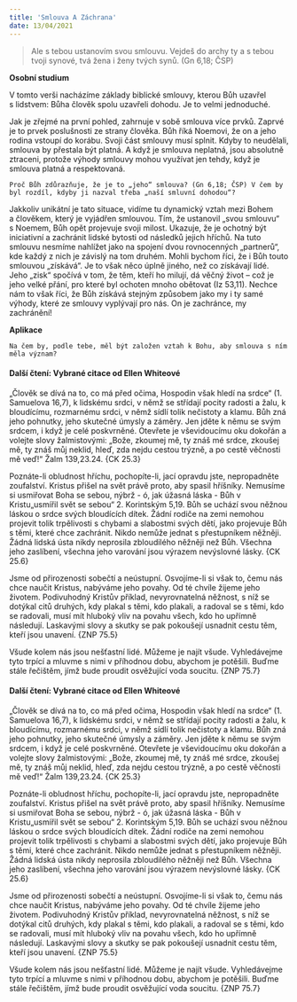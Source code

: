```yaml
---
title: 'Smlouva A Záchrana'
date: 13/04/2021
---
```


> <p></p>
> Ale s tebou ustanovím svou smlouvu. Vejdeš do archy ty a s tebou tvoji synové, tvá žena i ženy tvých synů. (Gn 6,18; ČSP)

**Osobní studium**

V tomto verši nacházíme základy biblické smlouvy, kterou Bůh uzavřel s lidstvem: Bůha člověk spolu uzavřeli dohodu. Je to velmi jednoduché.

Jak je zřejmé na první pohled, zahrnuje v sobě smlouva více prvků. Zaprvé je to prvek poslušnosti ze strany člověka. Bůh říká Noemovi, že on a jeho rodina vstoupí do korábu. Svoji část smlouvy musí splnit. Kdyby to neudělali, smlouva by přestala být platná. A když je smlouva neplatná, jsou absolutně ztraceni, protože výhody smlouvy mohou využívat jen tehdy, když je smlouva platná a respektovaná.

`Proč Bůh zdůrazňuje, že je to „jeho“ smlouva? (Gn 6,18; ČSP) V čem by byl rozdíl, kdyby ji nazval třeba „naší smluvní dohodou“?`

Jakkoliv unikátní je tato situace, vidíme tu dynamický vztah mezi Bohem a člověkem, který je vyjádřen smlouvou. Tím, že ustanovil „svou smlouvu“ s Noemem, Bůh opět projevuje svoji milost. Ukazuje, že je ochotný být iniciativní a zachránit lidské bytosti od následků jejich hříchů. Na tuto smlouvu nesmíme nahlížet jako na spojení dvou rovnocenných „partnerů“, kde každý z nich je závislý na tom druhém. Mohli bychom říci, že i Bůh touto smlouvou „získává“. Je to však něco úplně jiného, než co získávají lidé. Jeho „zisk“ spočívá v tom, že těm, kteří ho milují, dá věčný život – což je jeho velké přání, pro které byl ochoten mnoho obětovat (Iz 53,11). Nechce nám to však říci, že Bůh získává stejným způsobem jako my i ty samé výhody, které ze smlouvy vyplývají pro nás. On je zachránce, my zachránění!

**Aplikace**

`Na čem by, podle tebe, měl být založen vztah k Bohu, aby smlouva s ním měla význam?`

#### Další čtení: Vybrané citace od Ellen Whiteové

„Člověk se dívá na to, co má před očima, Hospodin však hledí na srdce“ (1. Samuelova 16,7), k lidskému srdci, v němž se střídají pocity radosti a žalu, k bloudícímu, rozmarnému srdci, v němž sídlí tolik nečistoty a klamu. Bůh zná jeho pohnutky, jeho skutečné úmysly a záměry. Jen jděte k němu se svým srdcem, i když je celé poskvrněné. Otevřete je vševidoucímu oku dokořán a volejte slovy žalmistovými: „Bože, zkoumej mě, ty znáš mé srdce, zkoušej mě, ty znáš můj neklid, hleď, zda nejdu cestou trýzně, a po cestě věčnosti mě veď!“ Žalm 139,23.24. {CK 25.3}

Poznáte-li obludnost hříchu, pochopíte-li, jací opravdu jste, nepropadněte zoufalství. Kristus přišel na svět právě proto, aby spasil hříšníky. Nemusíme si usmiřovat Boha se sebou, nýbrž - ó, jak úžasná láska - Bůh v Kristu„usmířil svět se sebou“ 2. Korintským 5,19. Bůh se uchází svou něžnou láskou o srdce svých bloudících dítek. Žádní rodiče na zemi nemohou projevit tolik trpělivosti s chybami a slabostmi svých dětí, jako projevuje Bůh s těmi, které chce zachránit. Nikdo nemůže jednat s přestupníkem něžněji. Žádná lidská ústa nikdy neprosila zbloudilého něžněji než Bůh. Všechna jeho zaslíbení, všechna jeho varování jsou výrazem nevýslovné lásky. {CK 25.6}

Jsme od přirozenosti sobečtí a neústupní. Osvojíme-li si však to, čemu nás chce naučit Kristus, nabýváme jeho povahy. Od té chvíle žijeme jeho životem. Podivuhodný Kristův příklad, nevyrovnatelná něžnost, s níž se dotýkal citů druhých, kdy plakal s těmi, kdo plakali, a radoval se s těmi, kdo se radovali, musí mít hluboký vliv na povahu všech, kdo ho upřímně následují. Laskavými slovy a skutky se pak pokoušejí usnadnit cestu těm, kteří jsou unavení. {ZNP 75.5}

Všude kolem nás jsou nešťastní lidé. Můžeme je najít všude. Vyhledávejme tyto trpící a mluvme s nimi v příhodnou dobu, abychom je potěšili. Buďme stále řečištěm, jímž bude proudit osvěžující voda soucitu. {ZNP 75.7}

#### Další čtení: Vybrané citace od Ellen Whiteové

„Člověk se dívá na to, co má před očima, Hospodin však hledí na srdce“ (1. Samuelova 16,7), k lidskému srdci, v němž se střídají pocity radosti a žalu, k bloudícímu, rozmarnému srdci, v němž sídlí tolik nečistoty a klamu. Bůh zná jeho pohnutky, jeho skutečné úmysly a záměry. Jen jděte k němu se svým srdcem, i když je celé poskvrněné. Otevřete je vševidoucímu oku dokořán a volejte slovy žalmistovými: „Bože, zkoumej mě, ty znáš mé srdce, zkoušej mě, ty znáš můj neklid, hleď, zda nejdu cestou trýzně, a po cestě věčnosti mě veď!“ Žalm 139,23.24. {CK 25.3}

Poznáte-li obludnost hříchu, pochopíte-li, jací opravdu jste, nepropadněte zoufalství. Kristus přišel na svět právě proto, aby spasil hříšníky. Nemusíme si usmiřovat Boha se sebou, nýbrž - ó, jak úžasná láska - Bůh v Kristu„usmířil svět se sebou“ 2. Korintským 5,19. Bůh se uchází svou něžnou láskou o srdce svých bloudících dítek. Žádní rodiče na zemi nemohou projevit tolik trpělivosti s chybami a slabostmi svých dětí, jako projevuje Bůh s těmi, které chce zachránit. Nikdo nemůže jednat s přestupníkem něžněji. Žádná lidská ústa nikdy neprosila zbloudilého něžněji než Bůh. Všechna jeho zaslíbení, všechna jeho varování jsou výrazem nevýslovné lásky. {CK 25.6}

Jsme od přirozenosti sobečtí a neústupní. Osvojíme-li si však to, čemu nás chce naučit Kristus, nabýváme jeho povahy. Od té chvíle žijeme jeho životem. Podivuhodný Kristův příklad, nevyrovnatelná něžnost, s níž se dotýkal citů druhých, kdy plakal s těmi, kdo plakali, a radoval se s těmi, kdo se radovali, musí mít hluboký vliv na povahu všech, kdo ho upřímně následují. Laskavými slovy a skutky se pak pokoušejí usnadnit cestu těm, kteří jsou unavení. {ZNP 75.5}

Všude kolem nás jsou nešťastní lidé. Můžeme je najít všude. Vyhledávejme tyto trpící a mluvme s nimi v příhodnou dobu, abychom je potěšili. Buďme stále řečištěm, jímž bude proudit osvěžující voda soucitu. {ZNP 75.7}